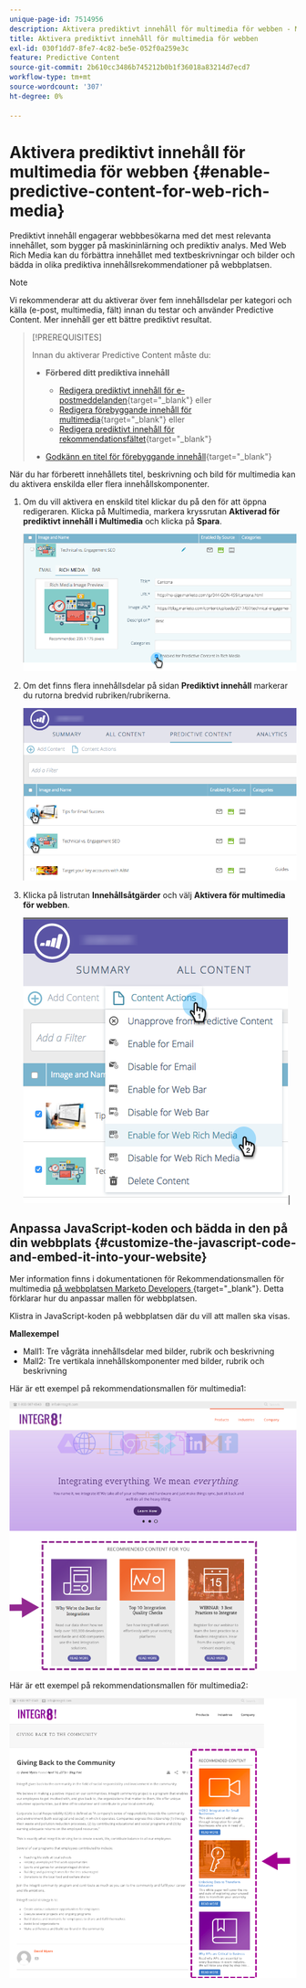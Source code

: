 ```yaml
---
unique-page-id: 7514956
description: Aktivera prediktivt innehåll för multimedia för webben - Marketo Docs - produktdokumentation
title: Aktivera prediktivt innehåll för multimedia för webben
exl-id: 030f1dd7-8fe7-4c82-be5e-052f0a259e3c
feature: Predictive Content
source-git-commit: 2b610cc3486b745212b0b1f36018a83214d7ecd7
workflow-type: tm+mt
source-wordcount: '307'
ht-degree: 0%

---
```


# Aktivera prediktivt innehåll för multimedia för webben {#enable-predictive-content-for-web-rich-media}

Prediktivt innehåll engagerar webbbesökarna med det mest relevanta innehållet, som bygger på maskininlärning och prediktiv analys. Med Web Rich Media kan du förbättra innehållet med textbeskrivningar och bilder och bädda in olika prediktiva innehållsrekommendationer på webbplatsen.

>[!NOTE]
>
>Vi rekommenderar att du aktiverar över fem innehållsdelar per kategori och källa (e-post, multimedia, fält) innan du testar och använder Predictive Content. Mer innehåll ger ett bättre prediktivt resultat.

>[!PREREQUISITES]
>
>Innan du aktiverar Predictive Content måste du:
>
>* **Förbered ditt prediktiva innehåll**
>
>   * [Redigera prediktivt innehåll för e-postmeddelanden](/help/marketo/product-docs/predictive-content/working-with-predictive-content/edit-predictive-content-for-emails.md){target="_blank"} eller
>   * [Redigera förebyggande innehåll för multimedia](/help/marketo/product-docs/predictive-content/working-with-predictive-content/edit-predictive-content-for-rich-media.md){target="_blank"} eller
>   * [Redigera prediktivt innehåll för rekommendationsfältet](/help/marketo/product-docs/predictive-content/working-with-predictive-content/edit-predictive-content-for-the-recommendation-bar.md){target="_blank"}
>
>* [Godkänn en titel för förebyggande innehåll](/help/marketo/product-docs/predictive-content/working-with-all-content/approve-a-title-for-predictive-content.md){target="_blank"}

När du har förberett innehållets titel, beskrivning och bild för multimedia kan du aktivera enskilda eller flera innehållskomponenter.

1. Om du vill aktivera en enskild titel klickar du på den för att öppna redigeraren. Klicka på Multimedia, markera kryssrutan **Aktiverad för prediktivt innehåll i Multimedia** och klicka på **Spara**.

   ![](assets/image2017-10-3-9-3a50-3a29.png)

1. Om det finns flera innehållsdelar på sidan **Prediktivt innehåll** markerar du rutorna bredvid rubriken/rubrikerna.

   ![](assets/image2017-10-3-10-3a0-3a42.png)

1. Klicka på listrutan **Innehållsåtgärder** och välj **Aktivera för multimedia för webben**.

   ![](assets/image2017-10-3-10-3a2-3a6.png)|

## Anpassa JavaScript-koden och bädda in den på din webbplats  {#customize-the-javascript-code-and-embed-it-into-your-website}

Mer information finns i dokumentationen för Rekommendationsmallen för multimedia [ på webbplatsen Marketo Developers ](https://experienceleague.adobe.com/en/docs/marketo-developer/marketo/javascriptapi/rich-media-recommendation){target="_blank"}. Detta förklarar hur du anpassar mallen för webbplatsen.

Klistra in JavaScript-koden på webbplatsen där du vill att mallen ska visas.

**Mallexempel**

* Mall1: Tre vågräta innehållsdelar med bilder, rubrik och beskrivning
* Mall2: Tre vertikala innehållskomponenter med bilder, rubrik och beskrivning

Här är ett exempel på rekommendationsmallen för multimedia1:

![](assets/image2015-6-1-17-3a8-3a33.png)

Här är ett exempel på rekommendationsmallen för multimedia2:

![](assets/image2015-12-20-10-3a35-3a12.png)
